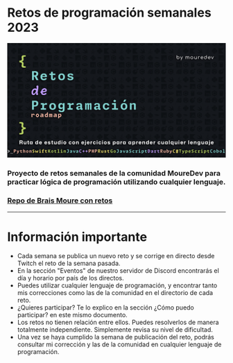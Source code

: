 # Retos de programación semanales 2023

![header](/img/header.jpg)

### Proyecto de retos semanales de la comunidad MoureDev para practicar lógica de programación utilizando cualquier lenguaje.
### [Repo de Brais Moure con retos](https://github.com/mouredev/retos-programacion-2023)

---

# Información importante

- Cada semana se publica un nuevo reto y se corrige en directo desde Twitch el reto de la semana pasada.
- En la sección "Eventos" de nuestro servidor de Discord encontrarás el día y horario por país de los directos.
- Puedes utilizar cualquier lenguaje de programación, y encontrar tanto mis correcciones como las de la comunidad en el directorio de cada reto.
- ¿Quieres participar? Te lo explico en la sección ¿Cómo puedo participar? en este mismo documento.
- Los retos no tienen relación entre ellos. Puedes resolverlos de manera totalmente independiente. Simplemente revisa su nivel de dificultad.
- Una vez se haya cumplido la semana de publicación del reto, podrás consultar mi corrección y las de la comunidad en cualquier lenguaje de programación.
